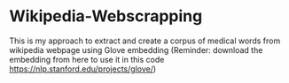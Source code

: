 # Wikipedia-Webscrapping
This is my approach to extract and create a corpus of medical words from wikipedia webpage using Glove embedding (Reminder: download the embedding from here to use it in this code https://nlp.stanford.edu/projects/glove/)
